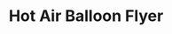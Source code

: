 ---
pid: RS175
title: Hot Air Balloon Flyer
location_transcription: 
zipcode: '19103'
outside_phl: 
neighborhood: Rittenhouse Square,Avenue of The Arts,Logan Square,Fitler Square
age: '5'
age_range: "<6"
instagram: 
image_file_name: RS_175.jpg
proposal_transcription: 
topic: Unknown
topic_summary: '0'
type: Interactive,Other No Form
keywords_other: 
credit: Riya. S. Mulani
image_labels: |-
  hot air ballon sample
  -open grassy space opposite
  //Rouge// restaurant
  Charge $6 per adult $3 per child
  5 min balloon rides.
twitter: 
facebook: 
permalink: "/monuments/rs175/"
layout: item-page
---
